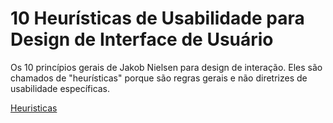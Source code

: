 # 10 Heurísticas de Usabilidade para Design de Interface de Usuário
 Os 10 princípios gerais de Jakob Nielsen para design de interação. Eles são chamados de "heurísticas" porque são regras gerais e não diretrizes de usabilidade específicas.

[Heuristicas]()